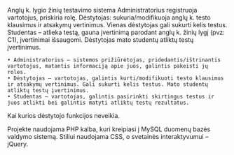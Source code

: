 Anglų k. lygio žinių testavimo sistema
Administratorius registruoja vartotojus, priskiria rolę.
Dėstytojas: sukuria/modifikuoja anglų k. testo klausimus ir atsakymų vertinimus. Vienas dėstytojas gali sukurti kelis testus.
Studentas – atlieka testą, gauna įvertinimą parodant anglų k. žinių lygį (pvz: C1), įvertinimai išsaugomi.
Dėstytojas mato studentų atliktų testų įvertinimus.

    • Administratorius – sistemos prižiūrėtojas, pridedantis/ištrinantis vartotojus, matantis informaciją apie juos, galintis pakeisti jų roles.
    • Dėstytojas – vartotojas, galintis kurti/modifikuoti testo klausimus ir atsakymų vertinimus. Gali sukurti kelis testus. Mato studentų atliktų testų įvertinimus.
    • Studentas – vartotojas, galintis pasirinkti skirtingus testus ir juos atlikti bei galintis matyti atliktų testų rezultatus. 
    
   Kai kurios dėstytojo funkcijos neveikia.
   
 Projekte naudojama PHP kalba, kuri kreipiasi į MySQL duomenų bazės valdymo sistemą. Stiliui naudojama CSS, o svetainės interaktyvumui – jQuery.
